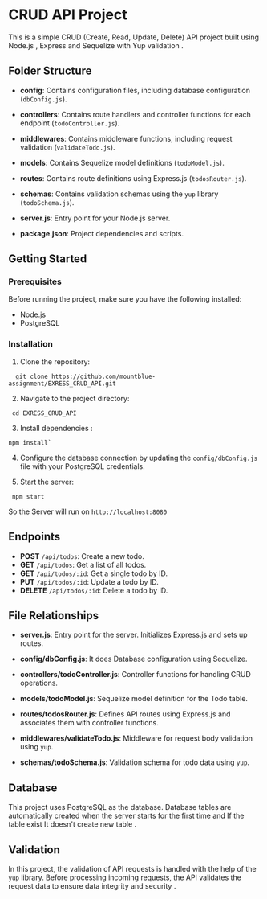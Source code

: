 # CRUD API Project

This is a simple CRUD (Create, Read, Update, Delete) API project built using Node.js , Express and Sequelize with Yup  validation .

## Folder Structure

- **config**: Contains configuration files, including database configuration (`dbConfig.js`).

- **controllers**: Contains route handlers and controller functions for each endpoint (`todoController.js`).

- **middlewares**: Contains middleware functions, including request validation (`validateTodo.js`).

- **models**: Contains Sequelize model definitions (`todoModel.js`).

- **routes**: Contains route definitions using Express.js (`todosRouter.js`).

- **schemas**: Contains validation schemas using the `yup` library (`todoSchema.js`).

- **server.js**: Entry point for your Node.js server.

- **package.json**: Project dependencies and scripts.

## Getting Started

### Prerequisites

Before running the project, make sure you have the following installed:

- Node.js
- PostgreSQL

### Installation

 1. Clone the repository:
```
  git clone https://github.com/mountblue-assignment/EXRESS_CRUD_API.git
```
 2. Navigate to the project directory:
```
 cd EXRESS_CRUD_API
``` 
3. Install dependencies :
```
npm install`
```
4.  Configure the database connection by updating the `config/dbConfig.js`  file with your PostgreSQL credentials.

5.  Start the server:
```
 npm start
  ```
 So the  Server will run on `http://localhost:8080` 

## Endpoints

-   **POST** `/api/todos`: Create a new todo.
-   **GET** `/api/todos`: Get a list of all todos.
-   **GET** `/api/todos/:id`: Get a single todo by ID.
-   **PUT** `/api/todos/:id`: Update a todo by ID.
-   **DELETE** `/api/todos/:id`: Delete a todo by ID.

## File Relationships

-   **server.js**: Entry point for the server. Initializes Express.js and sets up routes.
    
-   **config/dbConfig.js**: It  does  Database configuration using Sequelize.
    
-   **controllers/todoController.js**: Controller functions for handling CRUD operations.
    
 -   **models/todoModel.js**: Sequelize model definition for the Todo table.
    
-   **routes/todosRouter.js**: Defines API routes using Express.js and associates them with controller functions.

-   **middlewares/validateTodo.js**: Middleware for request body validation using `yup`.
    
    
-   **schemas/todoSchema.js**: Validation schema for todo data using `yup`.
   
   ## Database

This project uses PostgreSQL as the database.  Database tables are automatically created when the server starts for the first time and If the table exist It doesn't create new table .

## Validation

In this project, the validation of API requests is handled with the help of the `yup` library. Before processing incoming requests, the API validates the request data to ensure data integrity and security . 
